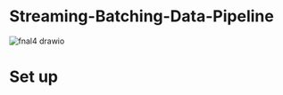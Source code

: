 # Streaming-Batching-Data-Pipeline
![fnal4 drawio](https://github.com/user-attachments/assets/be49771a-d3b8-41b4-b2ff-dbcb79f210bb)
# Set up 
